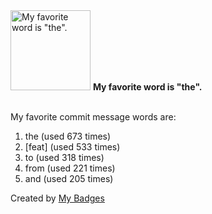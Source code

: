 <img src="https://my-badges.github.io/my-badges/favorite-word.png" alt="My favorite word is &quot;the&quot;." title="My favorite word is &quot;the&quot;." width="128">
<strong>My favorite word is &quot;the&quot;.</strong>
<br><br>

My favorite commit message words are:

1. the (used 673 times)
2. [feat] (used 533 times)
3. to (used 318 times)
4. from (used 221 times)
5. and (used 205 times)


Created by <a href="https://github.com/my-badges/my-badges">My Badges</a>